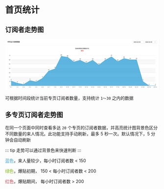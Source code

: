 # 首页统计

## 订阅者走势图

![sub_static](../imgs/sub_static.png)

可根据时间段统计当前专页订阅者数量，支持统计 `1～30` 之内的数据

## 多专页订阅者走势图

在同一个页面中同时查看多达 `20` 个专页的订阅者数据，并高亮统计图背景色区分不同数量的来人情况。此功能支持手动刷新，最多 5 秒一次。默认情况下，5 分钟会自动刷新

::: tip
走势可以通过背景色来快速判断
:::

<span style="color:rgb(55,162,218)" >蓝色</span>，来人量较少，每小时订阅者数 < 150

<span style="color:rgb(127,184,14)" >绿色</span>，爆贴初期， 150 < 每小时订阅者数 < 200

<span style="color:rgb(217,58,73)" >红色</span>，爆贴期间， 每小时订阅者数 > 200